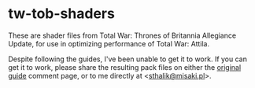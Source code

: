 # tw-tob-shaders

These are shader files from Total War: Thrones of Britannia Allegiance Update, for use in optimizing performance of Total War: Attila.

Despite following the guides, I've been unable to get it to work. If you can get it to work, please share the resulting pack files on either the [original guide](https://steamcommunity.com/sharedfiles/filedetails/?id=1581603370) comment page, or to me directly at <<sthalik@misaki.pl>>.
